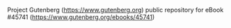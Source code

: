 Project Gutenberg (https://www.gutenberg.org) public repository for eBook #45741 (https://www.gutenberg.org/ebooks/45741)
